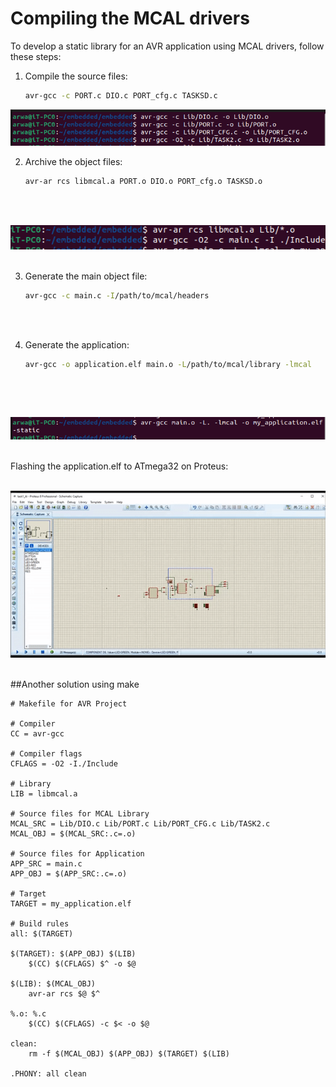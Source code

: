 # Compiling the MCAL drivers

To develop a static library for an AVR application using MCAL drivers, follow these steps:

1. Compile the source files:
    ```bash
    avr-gcc -c PORT.c DIO.c PORT_cfg.c TASKSD.c
    ```
 ![Screenshot 10](../screenshots/Screenshot3.a.png)

2. Archive the object files:
    ```bash
    avr-ar rcs libmcal.a PORT.o DIO.o PORT_cfg.o TASKSD.o
    ```
      <br>
    <br>

 ![Screenshot 10](../screenshots/Screenshot3.b.png)
   <br>
    <br>

3. Generate the main object file:
    ```bash
    avr-gcc -c main.c -I/path/to/mcal/headers
    ```
  <br>
    <br>

4. Generate the application:
    ```bash
    avr-gcc -o application.elf main.o -L/path/to/mcal/library -lmcal
    ```
    <br>
<br>

 ![Screenshot 10](../screenshots/Screenshot3c.png)
     <br>
         <br>


Flashing the application.elf to ATmega32 on Proteus:
    <br>
    <br>

 ![video 1](../screenshots/video1.gif)
     <br>
    <br>



##Another solution using make 
```
# Makefile for AVR Project

# Compiler
CC = avr-gcc

# Compiler flags
CFLAGS = -O2 -I./Include

# Library
LIB = libmcal.a

# Source files for MCAL Library
MCAL_SRC = Lib/DIO.c Lib/PORT.c Lib/PORT_CFG.c Lib/TASK2.c
MCAL_OBJ = $(MCAL_SRC:.c=.o)

# Source files for Application
APP_SRC = main.c
APP_OBJ = $(APP_SRC:.c=.o)

# Target
TARGET = my_application.elf

# Build rules
all: $(TARGET)

$(TARGET): $(APP_OBJ) $(LIB)
	$(CC) $(CFLAGS) $^ -o $@

$(LIB): $(MCAL_OBJ)
	avr-ar rcs $@ $^

%.o: %.c
	$(CC) $(CFLAGS) -c $< -o $@

clean:
	rm -f $(MCAL_OBJ) $(APP_OBJ) $(TARGET) $(LIB)

.PHONY: all clean

```


